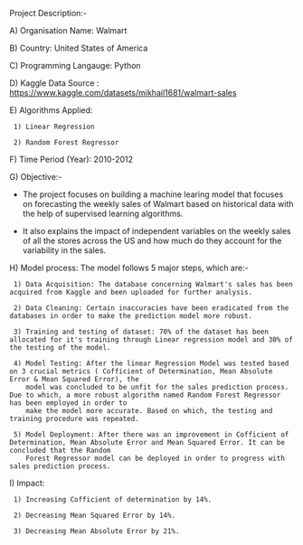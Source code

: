 Project Description:-

A) Organisation Name: Walmart

B) Country: United States of America

C) Programming Langauge: Python

D) Kaggle Data Source : https://www.kaggle.com/datasets/mikhail1681/walmart-sales

E) Algorithms Applied:

     1) Linear Regression

     2) Random Forest Regressor

F) Time Period (Year): 2010-2012

G) Objective:-
   - The project focuses on building a machine learing model that focuses on forecasting the weekly sales of Walmart based on historical data with the help of supervised 
     learning algorithms.
  
   - It also explains the impact of independent variables on the weekly sales of all the stores across the US and how much do they account for the variability in the sales.

H) Model process:
    The model follows 5 major steps, which are:-

     1) Data Acquisition: The database concerning Walmart's sales has been acquired from Kaggle and been uploaded for further analysis.
     
     2) Data Cleaning: Certain inaccuracies have been eradicated from the databases in order to make the prediction model more robust.
     
     3) Training and testing of dataset: 70% of the dataset has been allocated for it's training through Linear regression model and 30% of the testing of the model.
     
     4) Model Testing: After the linear Regression Model was tested based on 3 crucial metrics ( Cofficient of Determination, Mean Absolute Error & Mean Squared Error), the 
        model was concluded to be unfit for the sales prediction process. Due to which, a more robust algorithm named Random Forest Regressor has been employed in order to 
        make the model more accurate. Based on which, the testing and training procedure was repeated.

     5) Model Deployment: After there was an improvement in Cofficient of Determination, Mean Absolute Error and Mean Squared Error. It can be concluded that the Random 
        Forest Regressor model can be deployed in order to progress with sales prediction process. 

I) Impact:

     1) Increasing Cofficient of determination by 14%.
     
     2) Decreasing Mean Squared Error by 14%.

     3) Decreasing Mean Absolute Error by 21%.
     
     
